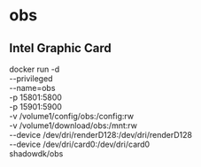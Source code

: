 # obs
## Intel Graphic Card
docker run -d \
--privileged \
--name=obs \
-p 15801:5800 \
-p 15901:5900 \
-v /volume1/config/obs:/config:rw \
-v /volume1/download/obs:/mnt:rw \
--device /dev/dri/renderD128:/dev/dri/renderD128 \
--device /dev/dri/card0:/dev/dri/card0 \
shadowdk/obs
